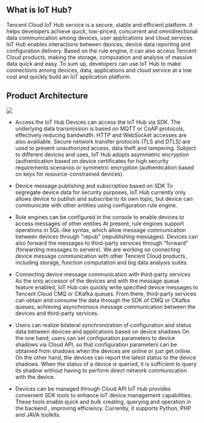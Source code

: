 [//]: # (chinagitpath:XXXXX)

## What is IoT Hub?
Tencent Cloud IoT Hub service is a secure, stable and efficient platform. It helps developers achieve quick, low-priced, concurrent and omnidirectional data communication among devices, user applications and cloud services. IoT Hub enables interactions between devices, device data reporting and configuration delivery.  Based on the rule engine, it can also access Tencent Cloud products, making the storage, computation and analysis of massive data quick and easy. To sum up, developers can use IoT Hub to make connections among devices, data, applications and cloud service at a low cost and quickly build an IoT application platform.

## Product Architecture
![](https://main.qcloudimg.com/raw/3ada4b9604d3218dfe92d75b4382728e.png)

- Access the IoT Hub
  Devices can access the IoT Hub via SDK. The underlying data transmission is based on MQTT or CoAP protocols, effectively reducing bandwidth. HTTP and WebSocket accesses are also availiable. Secure network transfer protocols (TLS and DTLS) are used to prevent unauthorized access, data theft and tampering. Subject to different devices and uses, IoT Hub adopts asymmetric encryption (authentication based on device certificates for high security requirements scenarios or symmetric encryption (authentication based on keys for resource-constrained devices).

- Device message publishing and subscription based on SDK
  To segregate device data for security purposes, IoT Hub currently only allows device to publish and subscribe to its own topic, but device can communicate with other entities using configuration rule engine.

- Rule engines can be configured in the console to enable devices to access messages of other entities
  At present, rule engines support operations in SQL-like syntax, which allow message communication between devices through "repub" (republishing messages). Devices can also forward the messages to third-party services through "forward" (forwarding messages to servers). We are working on connecting device message communication with other Tencent Cloud products, including storage, function computation and big data analysis suites.

- Connecting device message communication with third-party services
  As the only accessor of the devices and with the message queue feature enabled, IoT Hub can quickly write specified device messages to Tencent Cloud CMQ or CKafka queues. From there, third-party services can obtain and consume the data through the SDK of CMQ or CKafka queues, achieving asynchronous message communication between the devices and third-party services.

- Users can realize bilateral synchronization of configuration and status data between devices and applications based on device shadows
  On the one hand, users can set configuration parameters to device shadows via Cloud API, so that configuration parameters can be obtained from shadows when the devices are online or just get online. On the other hand, the devices can report the latest status to the device shadows. When the status of a device is queried, it is sufficient to query its shadow without having to perform direct network communication with the device.

- Devices can be managed through Cloud API
  IoT Hub provides convenient SDK tools to enhance IoT device management capabilities. These tools enable quick and bulk creating, querying and operation in the backend , improving efficiency. Currently, it supports Python, PHP and JAVA toolkits.

